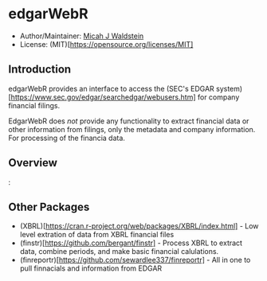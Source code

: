 # edgarWebR

* Author/Maintainer: [Micah J Waldstein](https://micah.waldste.in)
* License: (MIT)[https://opensource.org/licenses/MIT]

## Introduction
edgarWebR provides an interface to access the (SEC's EDGAR
system)[https://www.sec.gov/edgar/searchedgar/webusers.htm] for company
financial filings.

EdgarWebR does *not* provide any functionality to extract financial data or
other information from filings, only the metadata and company information. For
processing of the financia data.

## Overview

:

## Other Packages
 * (XBRL)[https://cran.r-project.org/web/packages/XBRL/index.html] - Low level
   extration of data from XBRL financial files
 * (finstr)[https://github.com/bergant/finstr] - Process XBRL to extract data,
   combine periods, and make basic financial calulations.
 * (finreportr)[https://github.com/sewardlee337/finreportr] - All in one to
   pull finnacials and information from EDGAR

